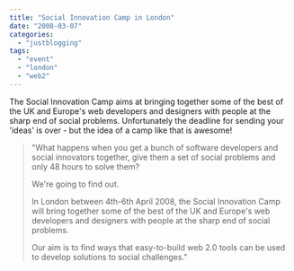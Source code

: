 ```yaml
---
title: "Social Innovation Camp in London"
date: "2008-03-07"
categories: 
  - "justblogging"
tags: 
  - "event"
  - "london"
  - "web2"
---
```


The Social Innovation Camp aims at bringing together some of the best of the UK and Europe's web developers and designers with people at the sharp end of social problems. Unfortunately the deadline for sending your 'ideas' is over - but the idea of a camp like that is awesome!

> "What happens when you get a bunch of software developers and social innovators together, give them a set of social problems and only 48 hours to solve them?
> 
> We're going to find out.
> 
> In London between 4th-6th April 2008, the Social Innovation Camp will bring together some of the best of the UK and Europe's web developers and designers with people at the sharp end of social problems.
> 
> Our aim is to find ways that easy-to-build web 2.0 tools can be used to develop solutions to social challenges."

